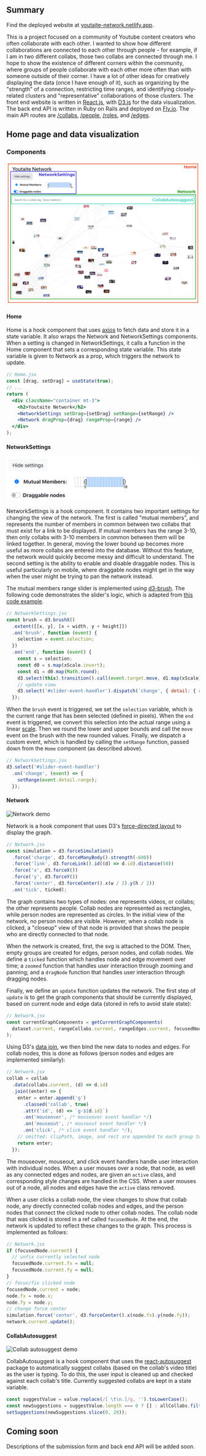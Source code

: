 ## Summary

Find the deployed website at [youtaite-network.netlify.app](https://youtaite-network.netlify.app/).

This is a project focused on a community of Youtube content creators who often collaborate with each other. I wanted to show how different collaborations are connected to each other through people - for example, if I am in two different collabs, those two collabs are connected through me. I hope to show the existence of different corners within the community, where groups of people collaborate with each other more often than with someone outside of their corner. I have a lot of other ideas for creatively displaying the data (once I have enough of it), such as organizing by the "strength" of a connection, restricting time ranges, and identifying closely-related clusters and "representative" collaborations of those clusters. The front end website is written in [React.js](https://reactjs.org/), with [D3.js](https://d3js.org/) for the data visualization. The back end API is written in Ruby on Rails and deployed on [Fly.io](https://fly.io). The main API routes are [/collabs](https://youtaite-network-api.fly.dev/collabs), [/people](https://youtaite-network-api.fly.dev/people), [/roles](https://youtaite-network-api.fly.dev/roles), and [/edges](https://youtaite-network-api.fly.dev/edges).

## Home page and data visualization

### Components

![Home page components](figures/Home_components.png)

#### Home

Home is a hook component that uses [axios](https://www.npmjs.com/package/axios) to fetch data and store it in a state variable. It also wraps the Network and NetworkSettings components. When a setting is changed in NetworkSettings, it calls a function in the Home component that sets a corresponding state variable. This state variable is given to Network as a prop, which triggers the network to update.

```jsx
// Home.jsx
const [drag, setDrag] = useState(true);
// ...
return (
  <div className="container mt-3">
    <h2>Youtaite Network</h2>
    <NetworkSettings setDrag={setDrag} setRange={setRange} />
    <Network dragProp={drag} rangeProp={range} />
  </div>
);
```

#### NetworkSettings

![Network settings component](figures/NetworkSettings.png)

NetworkSettings is a hook component. It contains two important settings for changing the view of the network. The first is called "mutual members", and represents the number of members in common between two collabs that must exist for a link to be displayed. If mutual members has the range 3-10, then only collabs with 3-10 members in common between them will be linked together. In general, moving the lower bound up becomes more useful as more collabs are entered into the database. Without this feature, the network would quickly become messy and difficult to understand. The second setting is the ability to enable and disable draggable nodes. This is useful particularly on mobile, where draggable nodes might get in the way when the user might be trying to pan the network instead.

The mutual members range slider is implemented using [d3-brush](https://github.com/d3/d3-brush). The following code demonstrates the slider's logic, which is adapted from [this code example](https://observablehq.com/@sarah37/snapping-range-slider-with-d3-brush).

```js
// NetworkSettings.jsx
const brush = d3.brushX()
  .extent([[x, y], [x + width, y + height]])
  .on('brush', function (event) {
    selection = event.selection;
  })
  .on('end', function (event) {
    const s = selection;
    const d0 = s.map(xScale.invert);
    const d1 = d0.map(Math.round);
    d3.select(this).transition().call(event.target.move, d1.map(xScale));
    // update view
    d3.select('#slider-event-handler').dispatch('change', { detail: { range: d1 } });
  });
```

When the `brush` event is triggered, we set the `selection` variable, which is the current range that has been selected (defined in pixels). When the `end` event is triggered, we convert this selection into the actual range using a linear [scale](https://github.com/d3/d3-scale). Then we round the lower and upper bounds and call the `move` event on the brush with the new rounded values. Finally, we dispatch a custom event, which is handled by calling the `setRange` function, passed down from the `Home` component (as described above).

```js
// NetworkSettings.jsx
d3.select('#slider-event-handler')
  .on('change', (event) => {
    setRange(event.detail.range);
  });
```

#### Network

![Network demo](figures/Network.gif)

Network is a hook component that uses D3's [force-directed layout](https://github.com/d3/d3-force) to display the graph. 

```js
// Network.jsx
const simulation = d3.forceSimulation()
  .force('charge', d3.forceManyBody().strength(-600))
  .force('link', d3.forceLink().id((d) => d.id).distance(50))
  .force('x', d3.forceX())
  .force('y', d3.forceY())
  .force('center', d3.forceCenter().x(w / 2).y(h / 2))
  .on('tick', ticked);
```

The graph contains two types of nodes: one represents videos, or collabs; the other represents people. Collab nodes are represented as rectangles, while person nodes are represented as circles. In the initial view of the network, no person nodes are visible. However, when a collab node is clicked, a "closeup" view of that node is provided that shows the people who are directly connected to that node.

When the network is created, first, the svg is attached to the DOM. Then, empty groups are created for edges, person nodes, and collab nodes. We define a `ticked` function which handles node and edge movement over time; a `zoomed` function that handles user interaction through zooming and panning; and a `dragNode` function that handles user interaction through dragging nodes.

Finally, we define an `update` function updates the network. The first step of `update` is to get the graph components that should be currently displayed, based on current node and edge data (stored in refs to avoid stale state):

```js
// Network.jsx
const currentGraphComponents = getCurrentGraphComponents(
  dataset.current, rangeCollabs.current, rangeEdges.current, focusedNode.current,
);
```

Using D3's [data join](https://observablehq.com/@d3/selection-join), we then bind the new data to nodes and edges. For collab nodes, this is done as follows (person nodes and edges are implemented similarly):

```js
// Network.jsx
collab = collab
  .data(collabs.current, (d) => d.id)
  .join((enter) => {
    enter = enter.append('g')
      .classed('collab', true)
      .attr('id', (d) => `g-${d.id}`)
      .on('mouseover', /* mouseover event handler */)
      .on('mouseout', /* mouseout event handler */)
      .on('click', /* click event handler */);
    // omitted: clipPath, image, and rect are appended to each group to configure node appearance
    return enter;
  });
```

The mouseover, mouseout, and click event handlers handle user interaction with individual nodes. When a user mouses over a node, that node, as well as any connected edges and nodes, are given an `active` class, and corresponding style changes are handled in the CSS. When a user mouses out of a node, all nodes and edges have the `active` class removed.

When a user clicks a collab node, the view changes to show that collab node, any directly connected collab nodes and edges, and the person nodes that connect the clicked node to other collab nodes. The collab node that was clicked is stored in a ref called `focusedNode`. At the end, the network is updated to reflect these changes to the graph. This process is implemented as follows:

```js
// Network.jsx
if (focusedNode.current) {
  // unfix currently selected node
  focusedNode.current.fx = null;
  focusedNode.current.fy = null;
}
// focus/fix clicked node
focusedNode.current = node;
node.fx = node.x;
node.fy = node.y;
// change force center
simulation.force('center', d3.forceCenter().x(node.fx).y(node.fy));
network.current.update();
```

#### CollabAutosuggest

![Collab autosuggest demo](figures/CollabAutosuggest.gif)

CollabAutosuggest is a hook component that uses the [react-autosuggest](https://github.com/moroshko/react-autosuggest) package to automatically suggest collabs (based on the collab's video title) as the user is typing. To do this, the user input is cleaned up and checked against each collab's title. Currently suggested collabs are kept in a state variable.

```js
const suggestValue = value.replace(/[ \t\n.]/g, '').toLowerCase();
const newSuggestions = suggestValue.length === 0 ? [] : allCollabs.filter((collab) => collab.title.replace(/[ \t\n.]/g, '').toLowerCase().includes(suggestValue));
setSuggestions(newSuggestions.slice(0, 20));
```

## Coming soon

Descriptions of the submission form and back end API will be added soon.
